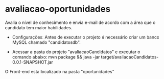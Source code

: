 # avaliacao-oportunidades
Avalia o nível de conhecimento e envia e-mail de acordo com a área que o candidato tem maior habilidades.

- Configurações:
Antes de executar o projeto é necessário criar um banco MySQL chamado "candidatosdb".

- Acessar a pasta do projeto "avaliacaoCandidatos" e executar o comando abaixo:
mvn package && java -jar target/avaliacaoCandidatos-0.0.1-SNAPSHOT.jar

O Front-end esta localizado na pasta "oportunidades"
